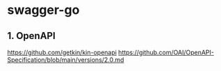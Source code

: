 # swagger-go

## 1. OpenAPI
  https://github.com/getkin/kin-openapi
  https://github.com/OAI/OpenAPI-Specification/blob/main/versions/2.0.md
